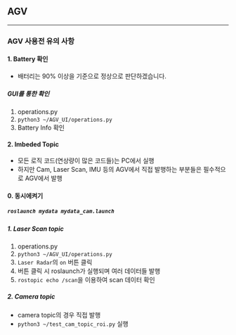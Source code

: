 ## AGV
---
### AGV 사용전 유의 사항
#### 1. Battery 확인
- 배터리는 90% 이상을 기준으로 정상으로 판단하겠습니다.
##### GUI를 통한 확인
1. operations.py
2. `python3 ~/AGV_UI/operations.py`
3. Battery Info 확인
#### 2. Imbeded Topic
- 모든 로직 코드(연상량이 많은 코드들)는 PC에서 실행
- 하지만 Cam, Laser Scan, IMU 등의 AGV에서 직접 발행하는 부분들은 필수적으로 AGV에서 발행
#### 0. 동시에켜기
##### `roslaunch mydata mydata_cam.launch`
##### 1. Laser Scan topic
1. operations.py
2. `python3 ~/AGV_UI/operations.py`
3.  `Laser Radar`의 `on` 버튼 클릭
4. 버튼 클릭 시 roslaunch가 실행되며 여러 데이터들 발행
5. `rostopic echo /scan`을 이용하여 scan 데이터 확인
##### 2. Camera topic
- camera topic의 경우 직접 발행
- `python3 ~/test_cam_topic_roi.py` 실행
